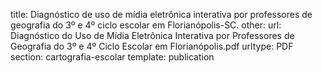 title: Diagnóstico de uso de mídia eletrônica interativa por professores de geografia do 3º e 4º ciclo escolar em Florianópolis-SC.
other:
url: Diagnóstico do Uso de Mídia Eletrônica Interativa por Professores de Geografia do 3º e 4º Ciclo Escolar em Florianópolis.pdf
urltype: PDF
section: cartografia-escolar
template: publication
